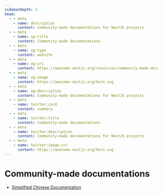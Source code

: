 ```yaml
---
sidebarDepth: 3
head:
  - - meta
    - name: description
      content: Community-made documentations for NestJS projects
  - - meta
    - name: og:title
      content: Community-made documentations
  - - meta
    - name: og:type
      content: website
  - - meta
    - name: og:url
      content: https://awesome-nestjs.org/resources/community-made-documentations.html
  - - meta
    - name: og:image
      content: https://awesome-nestjs.org/hero.svg
  - - meta
    - name: og:description
      content: Community-made documentations for NestJS projects
  - - meta
    - name: twitter:card
      content: summary
  - - meta
    - name: twitter:title
      content: Community-made documentations
  - - meta
    - name: twitter:description
      content: Community-made documentations for NestJS projects
  - - meta
    - name: twitter:image:src
      content: https://awesome-nestjs.org/hero.svg
---
```


# Community-made documentations

- [Simplified Chinese Documentation](https://docs.nestjs.cn)
